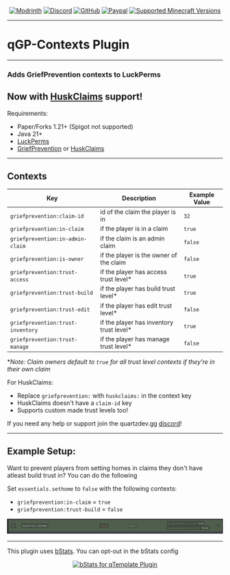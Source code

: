 <div align="center">

[![Modrinth][modrinth-shield]][modrinth-url]
[![Discord][discord-shield]][discord-url]
[![GitHub][github-shield]][github-url]
[![Paypal][paypal-shield]][paypal-url]
[![Supported Minecraft Versions][versions-shield]][versions-url]
</div>

---

# qGP-Contexts Plugin

---

### Adds GriefPrevention contexts to LuckPerms
Now with [HuskClaims][huskclaims-url] support!
---

Requirements:
- Paper/Forks 1.21+ (Spigot not supported) 
- Java 21+ 
- [LuckPerms][luckperms-url]
- [GriefPrevention][griefprevention-url] or [HuskClaims][huskclaims-url]

---

## Contexts

| Key                                 | Description                              | Example Value |
|-------------------------------------|------------------------------------------|---------------|
| ``griefprevention:claim-id``        | id of the claim the player is in         | ``32``        |
| ``griefprevention:in-claim``        | if the player is in a claim              | ``true``      |
| ``griefprevention:in-admin-claim``  | if the claim is an admin claim           | ``false``     |
| ``griefprevention:is-owner``        | if the player is the owner of the claim  | ``false``     |
| ``griefprevention:trust-access``    | if the player has access trust level*    | ``true``      |
| ``griefprevention:trust-build``     | if the player has build trust level*     | ``true``      |
| ``griefprevention:trust-edit``      | if the player has edit trust level*      | ``false``     |
| ``griefprevention:trust-inventory`` | if the player has inventory trust level* | ``true``      |
| ``griefprevention:trust-manage``    | if the player has manage trust level*    | ``false``     |

**Note: Claim owners default to ``true`` for all trust level contexts if they're in their own claim*

For HuskClaims:
- Replace ``griefprevention:`` with ``huskclaims:`` in the context key
- HuskClaims doesn't have a ``claim-id`` key
- Supports custom made trust levels too!

If you need any help or support join the quartzdev.gg [discord][discord-url]!

---

## Example Setup:

Want to prevent players from setting homes in claims they don't have atleast build trust in? You can do the following

Set ``essentials.sethome`` to ``false`` with the following contexts:
- ``griefprevention:in-claim`` = ``true``
- ``griefprevention:trust-build`` = ``false``

![GP Contexts Permissions][perms-example-img]

---

This plugin uses [bStats][bstats-url]. You can opt-out in the bStats config
<div align="center">

[![bStats for qTemplate Plugin][bstats-plugin-svg]][bstats-plugin-url]
</div>

[luckperms-url]: https://luckperms.net/
[griefprevention-url]: https://modrinth.com/plugin/griefprevention
[perms-example-img]: https://github.com/QarthO/qGP-Contexts/blob/main/img/gpcontexts%20perms.png?raw=true
[huskclaims-url]: https://www.spigotmc.org/resources/huskclaims-1-17-1-21-modern-golden-shovel-land-claiming-fully-cross-server-compatible.114467/

[modrinth-shield]: https://img.shields.io/badge/Download-00AF5C?logo=modrinth&logoColor=white&style=for-the-badge

[modrinth-url]: https://modrinth.com/plugin/qGP-Contexts

[discord-shield]: https://img.shields.io/badge/Discord-5865F2?logo=discord&logoColor=white&style=for-the-badge

[discord-url]: https://quartzdev.gg/discord/

[github-shield]: https://img.shields.io/badge/Source-181717?logo=github&logoColor=white&style=for-the-badge

[github-url]: https://github.com/qartho/qGP-Contexts

[paypal-shield]: https://img.shields.io/badge/Donate-00457C?logo=paypal&logoColor=white&style=for-the-badge

[paypal-url]: https://quartzdev.gg/paypal/

[versions-shield]: https://img.shields.io/badge/1.20+-blue?style=for-the-badge&label=Minecraft%20Versions

[versions-url]: https://modrinth.com/plugins/qGP-Contexts

[bstats-url]: https://bstats.org/

[bstats-plugin-svg]: https://bstats.org/signatures/bukkit/qGP-Contexts.svg

[bstats-plugin-url]: https://bstats.org/plugin/bukkit/qGP-Contexts/
